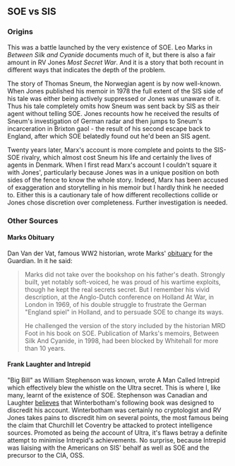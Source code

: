 ## SOE vs SIS

### Origins

This was a battle launched by the very existence of SOE. Leo Marks in *Between Silk and Cyanide* documents much of it, but there is also a fair amount in RV Jones *Most Secret War*. And it is a story that both recount in different ways that indicates the depth of the problem.

The story of Thomas Sneum, the Norwegian agent is by now well-known. When Jones published his memoir in 1978 the full extent of the SIS side of his tale was either being actively suppressed or Jones was unaware of it. Thus his tale completely omits how Sneum was sent back by SIS as their agent without telling SOE. Jones recounts how he received the results of Sneum's investigation of German radar and then jumps to Sneum's incarceration in Brixton gaol - the result of his second escape back to England, after which SOE belatedly found out he'd been an SIS agent. 

Twenty years later, Marx's account is more complete and points to the SIS-SOE rivalry, which almost cost Sneum his life and certainly the lives of agents in Denmark. When I first read Marx's account I couldn't square it with Jones', particularly because Jones was in a unique position on both sides of the fence to know the whole story. Indeed, Marx has been accused of exaggeration and storytelling in his memoir but I hardly think he needed to. Either this is a cautionary tale of how different recollections collide or Jones chose discretion over completeness. Further investigation is needed.

### Other Sources

#### Marks Obituary

Dan Van der Vat, famous WW2 historian, wrote Marks' [obituary](http://www.guardian.co.uk/news/2001/feb/02/guardianobituaries.filmnews) for the Guardian. In it he said:

>Marks did not take over the bookshop on his father's death. Strongly built,
yet notably soft-voiced, he was proud of his wartime exploits, though he kept
the real secrets secret. But I remember his vivid description, at the
Anglo-Dutch conference on Holland At War, in London in 1969, of his double
struggle to frustrate the German "England spiel" in Holland, and to persuade
SOE to change its ways. 
>
>He challenged the version of the story included by the
historian MRD Foot in his book on SOE. Publication of Marks's memoirs, Between
Silk And Cyanide, in 1998, had been blocked by Whitehall for more than 10
years.

#### Frank Laughter and Intrepid

"Big Bill" as William Stephenson was known, wrote A Man Called Intrepid which
effectively blew the whistle on the Ultra secret. This is where I, like many,
learnt of the existence of SOE. Stephenson was Canadian and Laughter
[believes](http://www.laughtergenealogy.com/bin/history/ultra1.html) that
Winterbotham's following book was designed to discredit his account.
Winterbotham was certainly no cryptologist and RV Jones takes pains to
discredit him on several points, the most famous being the claim that
Churchill let Coventry be attacked to protect intelligence sources. Promoted
as being *the* account of Ultra, it's flaws betray a definite attempt to
minimise Intrepid's achievements. No surprise, because Intrepid was liaising
with the Americans on SIS' behalf as well as SOE and the precursor to the CIA,
OSS.
